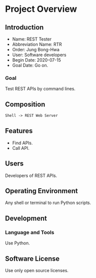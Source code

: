 # Project Overview

## Introduction

* Name: REST Tester
* Abbreviation Name: RTR
* Order: Jung Bong-Hwa
* User: Software developers
* Begin Date: 2020-07-15
* Goal Date: Go on.

### Goal

Test REST APIs by command lines.

## Composition

```txt
Shell -> REST Web Server
```

## Features

* Find APIs.
* Call API.

## Users

Developers of REST APIs.

## Operating Environment

Any shell or terminal to run Python scripts.

## Development

### Language and Tools

Use Python.

## Software License

Use only open source licenses.
